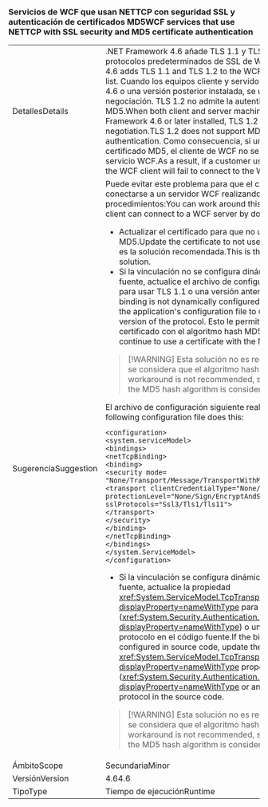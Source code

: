 ### <a name="wcf-services-that-use-nettcp-with-ssl-security-and-md5-certificate-authentication"></a><span data-ttu-id="7a92b-101">Servicios de WCF que usan NETTCP con seguridad SSL y autenticación de certificados MD5</span><span class="sxs-lookup"><span data-stu-id="7a92b-101">WCF services that use NETTCP with SSL security and MD5 certificate authentication</span></span>

|   |   |
|---|---|
|<span data-ttu-id="7a92b-102">Detalles</span><span class="sxs-lookup"><span data-stu-id="7a92b-102">Details</span></span>|<span data-ttu-id="7a92b-103">.NET Framework 4.6 añade TLS 1.1 y TLS 1.2 a la lista de protocolos predeterminados de SSL de WCF.</span><span class="sxs-lookup"><span data-stu-id="7a92b-103">The .NET Framework 4.6 adds TLS 1.1 and TLS 1.2 to the WCF SSL default protocol list.</span></span> <span data-ttu-id="7a92b-104">Cuando los equipos cliente y servidor tienen .NET Framework 4.6 o una versión posterior instalada, se usa TLS 1.2 para la negociación. TLS 1.2 no admite la autenticación de certificados MD5.</span><span class="sxs-lookup"><span data-stu-id="7a92b-104">When both client and server machines have the .NET Framework 4.6 or later installed, TLS 1.2 is used for negotiation.TLS 1.2 does not support MD5 certificate authentication.</span></span> <span data-ttu-id="7a92b-105">Como consecuencia, si un cliente utiliza un certificado MD5, el cliente de WCF no se podrá conectar al servicio WCF.</span><span class="sxs-lookup"><span data-stu-id="7a92b-105">As a result, if a customer uses an MD5 certificate, the WCF client will fail to connect to the WCF service.</span></span>|
|<span data-ttu-id="7a92b-106">Sugerencia</span><span class="sxs-lookup"><span data-stu-id="7a92b-106">Suggestion</span></span>|<span data-ttu-id="7a92b-107">Puede evitar este problema para que el cliente WCF pueda conectarse a un servidor WCF realizando alguno de los siguientes procedimientos:</span><span class="sxs-lookup"><span data-stu-id="7a92b-107">You can work around this issue so that a WCF client can connect to a WCF server by doing any of the following:</span></span><ul><li><span data-ttu-id="7a92b-108">Actualizar el certificado para que no use el algoritmo MD5.</span><span class="sxs-lookup"><span data-stu-id="7a92b-108">Update the certificate to not use the MD5 algorithm.</span></span> <span data-ttu-id="7a92b-109">Esta es la solución recomendada.</span><span class="sxs-lookup"><span data-stu-id="7a92b-109">This is the recommended solution.</span></span></li><li><span data-ttu-id="7a92b-110">Si la vinculación no se configura dinámicamente en el código fuente, actualice el archivo de configuración de la aplicación para usar TLS 1.1 o una versión anterior del protocolo.</span><span class="sxs-lookup"><span data-stu-id="7a92b-110">If the binding is not dynamically configured in source code, update the application's configuration file to use TLS 1.1 or an earlier version of the protocol.</span></span> <span data-ttu-id="7a92b-111">Esto le permite seguir usando un certificado con el algoritmo hash MD5.</span><span class="sxs-lookup"><span data-stu-id="7a92b-111">This allows you to continue to use a certificate with the MD5 hash algorithm.</span></span></li></ul> <blockquote> [!WARNING] <span data-ttu-id="7a92b-112">Esta solución no es recomendable, puesto que se considera que el algoritmo hash MD5 no es seguro.</span><span class="sxs-lookup"><span data-stu-id="7a92b-112">This workaround is not recommended, since a certificate with the MD5 hash algorithm is considered insecure.</span></span></blockquote> <span data-ttu-id="7a92b-113">El archivo de configuración siguiente realiza esta tarea:</span><span class="sxs-lookup"><span data-stu-id="7a92b-113">The following configuration file does this:</span></span><pre><code class="language-xml">&lt;configuration&gt;&#13;&#10;&lt;system.serviceModel&gt;&#13;&#10;&lt;bindings&gt;&#13;&#10;&lt;netTcpBinding&gt;&#13;&#10;&lt;binding&gt;&#13;&#10;&lt;security mode= &quot;None/Transport/Message/TransportWithMessageCredential&quot; &gt;&#13;&#10;&lt;transport clientCredentialType=&quot;None/Windows/Certificate&quot;&#13;&#10;protectionLevel=&quot;None/Sign/EncryptAndSign&quot;&#13;&#10;sslProtocols=&quot;Ssl3/Tls1/Tls11&quot;&gt;&#13;&#10;&lt;/transport&gt;&#13;&#10;&lt;/security&gt;&#13;&#10;&lt;/binding&gt;&#13;&#10;&lt;/netTcpBinding&gt;&#13;&#10;&lt;/bindings&gt;&#13;&#10;&lt;/system.ServiceModel&gt;&#13;&#10;&lt;/configuration&gt;&#13;&#10;</code></pre><ul><li><span data-ttu-id="7a92b-114">Si la vinculación se configura dinámicamente en el código fuente, actualice la propiedad <xref:System.ServiceModel.TcpTransportSecurity.SslProtocols?displayProperty=nameWithType> para usar TLS 1.1 (<xref:System.Security.Authentication.SslProtocols.Tls11?displayProperty=nameWithType>) o una versión anterior del protocolo en el código fuente.</span><span class="sxs-lookup"><span data-stu-id="7a92b-114">If the binding is dynamically configured in source code, update the <xref:System.ServiceModel.TcpTransportSecurity.SslProtocols?displayProperty=nameWithType> property to use TLS 1.1 (<xref:System.Security.Authentication.SslProtocols.Tls11?displayProperty=nameWithType> or an earlier version of the protocol in the source code.</span></span></li></ul> <blockquote> [!WARNING] <span data-ttu-id="7a92b-115">Esta solución no es recomendable, puesto que se considera que el algoritmo hash MD5 no es seguro.</span><span class="sxs-lookup"><span data-stu-id="7a92b-115">This workaround is not recommended, since a certificate with the MD5 hash algorithm is considered insecure.</span></span></blockquote> |
|<span data-ttu-id="7a92b-116">Ámbito</span><span class="sxs-lookup"><span data-stu-id="7a92b-116">Scope</span></span>|<span data-ttu-id="7a92b-117">Secundaria</span><span class="sxs-lookup"><span data-stu-id="7a92b-117">Minor</span></span>|
|<span data-ttu-id="7a92b-118">Versión</span><span class="sxs-lookup"><span data-stu-id="7a92b-118">Version</span></span>|<span data-ttu-id="7a92b-119">4.6</span><span class="sxs-lookup"><span data-stu-id="7a92b-119">4.6</span></span>|
|<span data-ttu-id="7a92b-120">Tipo</span><span class="sxs-lookup"><span data-stu-id="7a92b-120">Type</span></span>|<span data-ttu-id="7a92b-121">Tiempo de ejecución</span><span class="sxs-lookup"><span data-stu-id="7a92b-121">Runtime</span></span>|

